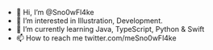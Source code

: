 - 👋 Hi, I’m @Sno0wFl4ke
- 👀 I’m interested in Illustration, Development.
- 🌱 I’m currently learning Java, TypeScript, Python & Swift
- 📫 How to reach me twitter.com/meSno0wFl4ke

<!---
Sno0wFl4ke/Sno0wFl4ke is a ✨ special ✨ repository because its `README.md` (this file) appears on your GitHub profile.
You can click the Preview link to take a look at your changes.
--->

